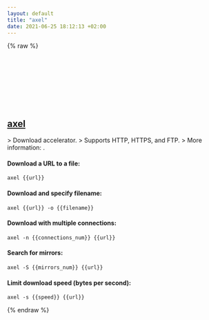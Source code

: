 ```yaml
---
layout: default
title: "axel"
date: 2021-06-25 18:12:13 +02:00
---
```

{% raw %}
<h2 id="axel">
  <a href="/en/common/axel.html">axel</a> <a href="#axel"><svg class="icon">
    <use href="/assets/images/unicode_sprite.svg#link" />
  </svg></a>
</h2>
> Download accelerator.
> Supports HTTP, HTTPS, and FTP.
> More information: <https://github.com/axel-download-accelerator/axel>.

#### Download a URL to a file:
```shell
axel {{url}}
```
#### Download and specify filename:
```shell
axel {{url}} -o {{filename}}
```
#### Download with multiple connections:
```shell
axel -n {{connections_num}} {{url}}
```
#### Search for mirrors:
```shell
axel -S {{mirrors_num}} {{url}}
```
#### Limit download speed (bytes per second):
```shell
axel -s {{speed}} {{url}}
```
{% endraw %}